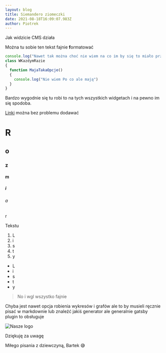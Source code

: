 ```yaml
---
layout: blog
title: Siemandero ziomeczki
date: 2021-08-18T16:09:07.983Z
author: Piotrek
---
```

Jak widzicie CMS działa

Można tu sobie ten tekst fajnie **f**o*rm*atować

```javascript
console.log("Nawet tak można choć nie wiem na co im by się to miało przydać");
class WKazdymRazie
{
  function MajaTakaOpcje()
  {
    console.log("Nie wiem Po co ale mają")
  }
}
```

Bardzo wygodnie się tu robi to na tych wszystkich widgetach i na pewno im się spodoba.

[Linki](https://bpstudio.ml) można bez problemu dodawać

# R

## o

### z

#### m

##### i

###### a

r

Tekstu

1. L
2. i
3. s
4. t
5. y

* L
* i
* s
* t
* y

> No i wgl wszystko fajnie

Chyba jest nawet opcja robienia wykresów i grafów ale to by musieli ręcznie pisać w markdownie lub znaleźć jakiś generator ale generalnie gatsby plugin to obsługuje 

![Nasze logo](https://bpstudio.ml/favicon.ico "Nasze logo")

Dziękuję za uwagę 

Miłego pisania z dziewczyną, Bartek 😅